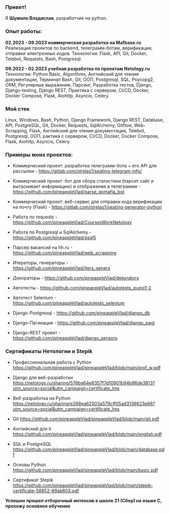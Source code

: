 ### Привет!
Я <b>Шумило Владислав</b>, разработчик на python.

### Опыт работы:
**02.2023 - 09.2023 коммерческая разработка на Mafbase.ru**
Реализация проектов по backend, телеграмм-ботам, верификации, отправки электронных кодов.
Технологии: Flask, API, Git, Docker, Telebot, Requests, Bash, Postgresql.

**09.2022 - 02.2023 учебная разработка по проектам Netology.ru**
Технологии: Python Basic, Algorithms, Английский для чтения документации, Терминал Bash, Git, ООП, Postgresql, SQL, Psycopg2, ORM, Регулярные выражения, Парсинг, Разработка тестов, Django, Django-testing, Django REST, Практика с сервером, CI/CD, Docker, Docker Compose, Flask, Aiohttp, Asyncio, Celery.

### Мой стек
Linux, Windows, Bash, Python, Django Framework, Django REST, Database, API, PostgreSQL, Git, Docker, Requests, SqlAlchemy, Gitflow, Web-Scrapping, Flask, Английский для чтения документации, Telebot, Postgresql, ООП, рактика с сервером, CI/CD, Docker, Docker Compose, Flask, Aiohttp, Asyncio, Celery.

### Примеры моих проектов:

- Коммерческий проект: разработка телеграмм-бота + его API для рассылки - https://gitlab.com/strelas1/seating-telegram-info/

- Коммерческий проект: бот для сбора статистики (парсит сайт и вытаскивает информацию) и отображения в телеграмме - https://github.com/pineappleVlad/parse_gomafia_bot

- Коммерческий проект: веб-сервис для отправки кода верификации на почту (Flask) - https://gitlab.com/strelas1/seating-generator-python
  
- Работа по requests - https://github.com/pineappleVlad/CoursesWorkNetology

- Работа по Postgresql и SqlAlchemy - https://github.com/pineappleVlad/psql5

- Парсер вакансий на hh.ru - https://github.com/pineappleVlad/web_scrapping

- Итераторы, генераторы - https://github.com/pineappleVlad/iters_geners

- Декораторы - https://github.com/pineappleVlad/dekorators

- Автотесты - https://github.com/pineappleVlad/autotests_quest1-2

- Автотест Selenium - https://github.com/pineappleVlad/autotests_selenium

- Django-Postgresql - https://github.com/pineappleVlad/django_db

- Django-Пагинация - https://github.com/pineappleVlad/django_pagi

- Django-REST проект - https://github.com/pineappleVlad/django_sensors


### Сертификаты Нетологии и Stepik

- Профессиональная работа с Python https://github.com/pineappleVlad/pineappleVlad/blob/main/prof_w.pdf

- Django для веб-разработки https://netology.ru/sharing/576ba64e6357f7d10901b94b96de3813?utm_source=social&utm_campaign=certificate_lms

- Веб-разработка на Python https://netology.ru/sharing/e268ea62503a579cff05ad3136623e66?utm_source=social&utm_campaign=certificate_lms 

- Git https://github.com/pineappleVlad/pineappleVlad/blob/main/git.pdf

- Английский для it https://github.com/pineappleVlad/pineappleVlad/blob/main/english.pdf

- SQL и PostgreSQL https://github.com/pineappleVlad/pineappleVlad/blob/main/database.pdf

- Основы Python https://github.com/pineappleVlad/pineappleVlad/blob/main/basic.pdf

- Сертификат Stepik https://github.com/pineappleVlad/pineappleVlad/blob/main/stepik-certificate-58852-69ab603.pdf

**Успешно прошел отборочный интенсив в школе 21 (Сбер) на языке C, прохожу основное обучение**
